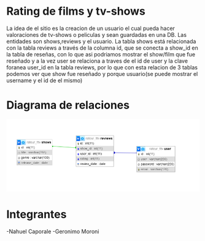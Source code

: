  # Rating de films y tv-shows
La idea de el sitio es la creacion de un usuario el cual pueda hacer valoraciones de tv-shows o peliculas y sean guardadas en una DB. Las entidades son shows,reviews y el usuario.
La tabla shows está relacionada con la tabla reviews a través de la columna id, que se conecta a show_id en la tabla de reseñas, con lo que asi podriamos mostrar el show/film que fue reseñado y a la vez user se relaciona
a traves de el id de user y la clave foranea user_id en la tabla reviews, por lo que con esta relacion de 3 tablas podemos ver que show fue reseñado y porque usuario(se puede mostrar el username y el id de el mismo)
 # Diagrama de relaciones
![](https://github.com/NahuCaporale/Rating-movies/blob/master/Diagrama_relaciones_db.png)
 # Integrantes
-Nahuel Caporale
-Geronimo Moroni
